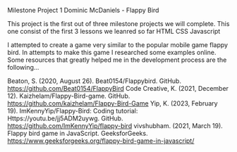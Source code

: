 Milestone Project 1
Dominic McDaniels - Flappy Bird

 This project is the first out of three milestone projects we will complete. This one consist of the first 3 lessons we leanred so far
    HTML
    CSS
    Javascript
  
I attempted to create a game very similar to the popular mobile game flappy bird. In attempts to make this game I researched some examples online. Some resources that greatly helped me in the development process are the following...

Beaton, S. (2020, August 26). Beat0154/Flappybird. GitHub. https://github.com/Beat0154/FlappyBird 
Code Creative, K. (2021, December 12). Kaizhelam/Flappy-Bird-game. GitHub. https://github.com/kaizhelam/Flappy-Bird-Game 
Yip, K. (2023, February 19). ImKennyYip/Flappy-Bird: Coding tutorial: Https://youtu.be/jj5ADM2uywg. GitHub. https://github.com/ImKennyYip/flappy-bird 
vivshubham. (2021, March 19). Flappy bird game in JavaScript. GeeksforGeeks. https://www.geeksforgeeks.org/flappy-bird-game-in-javascript/ 
